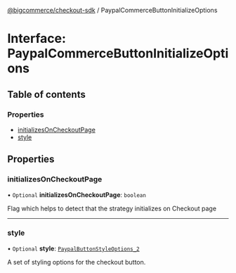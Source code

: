 [@bigcommerce/checkout-sdk](../README.md) / PaypalCommerceButtonInitializeOptions

# Interface: PaypalCommerceButtonInitializeOptions

## Table of contents

### Properties

- [initializesOnCheckoutPage](PaypalCommerceButtonInitializeOptions.md#initializesoncheckoutpage)
- [style](PaypalCommerceButtonInitializeOptions.md#style)

## Properties

### initializesOnCheckoutPage

• `Optional` **initializesOnCheckoutPage**: `boolean`

Flag which helps to detect that the strategy initializes on Checkout page

___

### style

• `Optional` **style**: [`PaypalButtonStyleOptions_2`](PaypalButtonStyleOptions_2.md)

A set of styling options for the checkout button.
